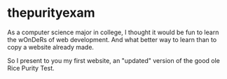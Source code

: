 # thepurityexam

As a computer science major in college, I thought it would be fun to learn the wOnDeRs of web development.
And what better way to learn than to copy a website already made.

So I present to you my first website, an "updated" version of the good ole Rice Purity Test.
